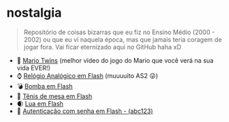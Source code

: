 # nostalgia

> Repositório de coisas bizarras que eu fiz no Ensino Médio (2000 - 2002) ou que eu vi naquela época, mas que jamais teria coragem de jogar fora. Vai ficar eternizado aqui no GitHub haha xD

* :runner: [Mario Twins](https://rawgit.com/fdaciuk/nostalgia/master/flash/mario.swf) (melhor vídeo do jogo do Mario que você verá na sua vida EVER!)
* :watch: [Relógio Analógico em Flash](https://rawgit.com/fdaciuk/nostalgia/master/flash/relogio-analogico.swf) (muuuuito AS2 :stuck_out_tongue_winking_eye:)
* :bomb: [Bomba em Flash](https://rawgit.com/fdaciuk/nostalgia/master/flash/bomba.swf)
* :tennis: [Tênis de mesa em Flash](https://rawgit.com/fdaciuk/nostalgia/master/flash/tenis-de-mesa.swf)
* :waxing_crescent_moon: [Lua em Flash](https://rawgit.com/fdaciuk/nostalgia/master/flash/lua.swf)
* :closed_lock_with_key: [Autenticação com senha em Flash - (abc123)](https://rawgit.com/fdaciuk/nostalgia/master/flash/senha.swf)

